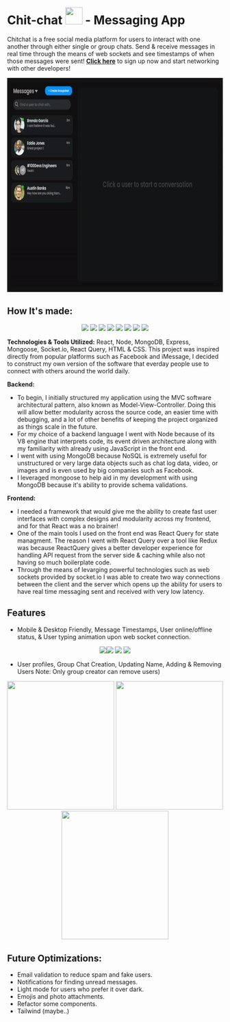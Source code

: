 # Chit-chat <img src="https://i.imgur.com/2CeVDQo.png" alt="" height="40px" width="40px" /> - Messaging App
Chitchat is a free social media platform for users to interact with one another through either single or group chats. Send & receive messages in real time through the means of web sockets and see timestamps of when those messages were sent! <a href=""><b>Click here</b></a> to sign up now and start networking with other developers!

<p align="center">
<img src="https://github.com/ssaryonjr/ssaryonjr/raw/main/chitchat.gif?raw=true" height="500px" />
</p>

## How It's made: 
<p align="center">
<img src="https://img.shields.io/badge/react-%2320232a.svg?style=for-the-badge&logo=react&logoColor=%2361DAFB" height=25>
<img src="https://img.shields.io/badge/express.js-%23404d59.svg?style=for-the-badge&logo=express&logoColor=%2361DAFB" height=25>
<img src="https://img.shields.io/badge/node.js-6DA55F?style=for-the-badge&logo=node.js&logoColor=white" height=25>
<img src="https://img.shields.io/badge/MongoDB-%234ea94b.svg?style=for-the-badge&logo=mongodb&logoColor=white" height=25>
<img src="https://img.shields.io/badge/javascript-%23323330.svg?style=for-the-badge&logo=javascript&logoColor=%23F7DF1E" height=25>
<img src="https://img.shields.io/badge/-React%20Query-FF4154?style=for-the-badge&logo=react%20query&logoColor=white" height=25>
<img src="https://img.shields.io/badge/css3-%231572B6.svg?style=for-the-badge&logo=css3&logoColor=white" height=25>
<img src="https://img.shields.io/badge/Socket.io-black?style=for-the-badge&logo=socket.io&badgeColor=010101" height=25>
</p>

<b>Technologies & Tools Utilized:</b> React, Node, MongoDB, Express, Mongoose, Socket.io, React Query, HTML & CSS.</b> This project was inspired directly from popular platforms such as Facebook and iMessage, I decided to construct my own version of the software that everday people use to connect with others around the world daily. 

<b>Backend:</b>
- To begin, I initially structured my application using the MVC software architectural pattern, also known as Model-View-Controller. Doing this will allow better modularity across the source code, an easier time with debugging, and a lot of other benefits of keeping the project organized as things scale in the future.
- For my choice of a backend language I went with Node because of its V8 engine that interprets code, its event driven architecture along with my familiarity with already using JavaScript in the front end.
- I went with using MongoDB because NoSQL is extremely useful for unstructured or very large data objects such as chat log data, video, or images and is even used by big companies such as Facebook.
- I leveraged mongoose to help aid in my development with using MongoDB because it's ability to provide schema validations.

<b>Frontend:</b>
- I needed a framework that would give me the ability to create fast user interfaces with complex designs and modularity across my frontend, and for that React was a no brainer!
- One of the main tools I used on the front end was React Query for state managment. The reason I went with React Query over a tool like Redux was because ReactQuery gives a better developer experience for handling API request from the server side & caching while also not having so much boilerplate code.
- Through the means of levarging powerful technologies such as web sockets provided by socket.io I was able to create two way connections between the client and the server which opens up the ability for users to have real time messaging sent and received with very low latency. 

## Features
- Mobile & Desktop Friendly, Message Timestamps, User online/offline status, & User typing animation upon web socket connection.
<p align="center">
<img src="https://i.imgur.com/vA4VY8D.png" width="300px"><img src="https://i.imgur.com/UzhA0dK.png" width="300px">
<img src="https://i.imgur.com/OQhoRd5.png" width="300px">
<img src="https://i.imgur.com/HoM7zKr.png" width="300px">
</p>

- User profiles, Group Chat Creation, Updating Name, Adding & Removing Users Note: Only group creator can remove users)
<p align="center">
<img src="https://i.imgur.com/AJ46T9Z.png" height="300px" width="250px">
<img src="https://i.imgur.com/f0SH6Qs.png" height="300px" width="250px">
<img src="https://i.imgur.com/NjJ04JG.png" height="300px" width="250px">
</p>

## Future Optimizations:
- Email validation to reduce spam and fake users.
- Notifications for finding unread messages.
- Light mode for users who prefer it over dark.
- Emojis and photo attachments.
- Refactor some components.
- Tailwind (maybe..)
